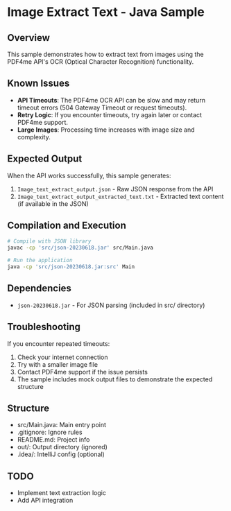 # Image Extract Text - Java Sample

## Overview
This sample demonstrates how to extract text from images using the PDF4me API's OCR (Optical Character Recognition) functionality.

## Known Issues
- **API Timeouts**: The PDF4me OCR API can be slow and may return timeout errors (504 Gateway Timeout or request timeouts).
- **Retry Logic**: If you encounter timeouts, try again later or contact PDF4me support.
- **Large Images**: Processing time increases with image size and complexity.

## Expected Output
When the API works successfully, this sample generates:
1. `Image_text_extract_output.json` - Raw JSON response from the API
2. `Image_text_extract_output_extracted_text.txt` - Extracted text content (if available in the JSON)

## Compilation and Execution
```bash
# Compile with JSON library
javac -cp 'src/json-20230618.jar' src/Main.java

# Run the application
java -cp 'src/json-20230618.jar:src' Main
```

## Dependencies
- `json-20230618.jar` - For JSON parsing (included in src/ directory)

## Troubleshooting
If you encounter repeated timeouts:
1. Check your internet connection
2. Try with a smaller image file
3. Contact PDF4me support if the issue persists
4. The sample includes mock output files to demonstrate the expected structure

## Structure

- src/Main.java: Main entry point
- .gitignore: Ignore rules
- README.md: Project info
- out/: Output directory (ignored)
- .idea/: IntelliJ config (optional)

## TODO
- Implement text extraction logic
- Add API integration 